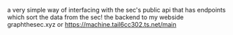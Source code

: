 a very simple way of interfacing with the sec's public api that has endpoints which sort the data from the sec! the backend to my webside graphthesec.xyz or https://machine.tail6cc302.ts.net/main
